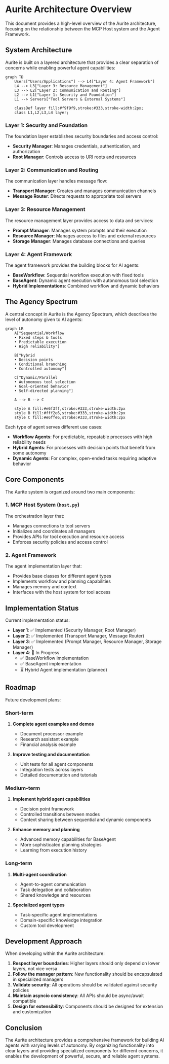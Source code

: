 # Aurite Architecture Overview

This document provides a high-level overview of the Aurite architecture, focusing on the relationship between the MCP Host system and the Agent Framework.

## System Architecture

Aurite is built on a layered architecture that provides a clear separation of concerns while enabling powerful agent capabilities:

```mermaid
graph TD
    Users["Users/Applications"] --> L4["Layer 4: Agent Framework"]
    L4 --> L3["Layer 3: Resource Management"]
    L3 --> L2["Layer 2: Communication and Routing"]
    L2 --> L1["Layer 1: Security and Foundation"]
    L1 --> Servers["Tool Servers & External Systems"]
    
    classDef layer fill:#f9f9f9,stroke:#333,stroke-width:2px;
    class L1,L2,L3,L4 layer;
```

### Layer 1: Security and Foundation

The foundation layer establishes security boundaries and access control:

- **Security Manager**: Manages credentials, authentication, and authorization
- **Root Manager**: Controls access to URI roots and resources

### Layer 2: Communication and Routing

The communication layer handles message flow:

- **Transport Manager**: Creates and manages communication channels
- **Message Router**: Directs requests to appropriate tool servers

### Layer 3: Resource Management

The resource management layer provides access to data and services:

- **Prompt Manager**: Manages system prompts and their execution
- **Resource Manager**: Manages access to files and external resources
- **Storage Manager**: Manages database connections and queries

### Layer 4: Agent Framework

The agent framework provides the building blocks for AI agents:

- **BaseWorkflow**: Sequential workflow execution with fixed tools
- **BaseAgent**: Dynamic agent execution with autonomous tool selection
- **Hybrid Implementations**: Combined workflow and dynamic behaviors

## The Agency Spectrum

A central concept in Aurite is the Agency Spectrum, which describes the level of autonomy given to AI agents:

```mermaid
graph LR
    A["Sequential/Workflow
    • Fixed steps & tools
    • Predictable execution
    • High reliability"] 
    
    B["Hybrid
    • Decision points
    • Conditional branching
    • Controlled autonomy"]
    
    C["Dynamic/Parallel
    • Autonomous tool selection
    • Goal-oriented behavior
    • Self-directed planning"]
    
    A --> B --> C
    
    style A fill:#e6f3ff,stroke:#333,stroke-width:2px
    style B fill:#fff2e6,stroke:#333,stroke-width:2px
    style C fill:#e6ffe6,stroke:#333,stroke-width:2px
```

Each type of agent serves different use cases:

- **Workflow Agents**: For predictable, repeatable processes with high reliability needs
- **Hybrid Agents**: For processes with decision points that benefit from some autonomy
- **Dynamic Agents**: For complex, open-ended tasks requiring adaptive behavior

## Core Components

The Aurite system is organized around two main components:

### 1. MCP Host System (`host.py`)

The orchestration layer that:
- Manages connections to tool servers
- Initializes and coordinates all managers
- Provides APIs for tool execution and resource access
- Enforces security policies and access control

### 2. Agent Framework

The agent implementation layer that:
- Provides base classes for different agent types
- Implements workflow and planning capabilities
- Manages memory and context
- Interfaces with the host system for tool access

## Implementation Status

Current implementation status:

- **Layer 1**: ✅ Implemented (Security Manager, Root Manager)
- **Layer 2**: ✅ Implemented (Transport Manager, Message Router)
- **Layer 3**: ✅ Implemented (Prompt Manager, Resource Manager, Storage Manager)
- **Layer 4**: 🔄 In Progress
  - ✅ BaseWorkflow implementation
  - ✅ BaseAgent implementation
  - ⏳ Hybrid Agent implementation (planned)

## Roadmap

Future development plans:

### Short-term
1. **Complete agent examples and demos**
   - Document processor example
   - Research assistant example
   - Financial analysis example

2. **Improve testing and documentation**
   - Unit tests for all agent components
   - Integration tests across layers
   - Detailed documentation and tutorials

### Medium-term
1. **Implement hybrid agent capabilities**
   - Decision point framework
   - Controlled transitions between modes
   - Context sharing between sequential and dynamic components

2. **Enhance memory and planning**
   - Advanced memory capabilities for BaseAgent
   - More sophisticated planning strategies
   - Learning from execution history

### Long-term
1. **Multi-agent coordination**
   - Agent-to-agent communication
   - Task delegation and collaboration
   - Shared knowledge and resources

2. **Specialized agent types**
   - Task-specific agent implementations
   - Domain-specific knowledge integration
   - Custom tool development

## Development Approach

When developing within the Aurite architecture:

1. **Respect layer boundaries**: Higher layers should only depend on lower layers, not vice versa
2. **Follow the manager pattern**: New functionality should be encapsulated in specialized managers
3. **Validate security**: All operations should be validated against security policies
4. **Maintain asyncio consistency**: All APIs should be async/await compatible
5. **Design for extensibility**: Components should be designed for extension and customization

## Conclusion

The Aurite architecture provides a comprehensive framework for building AI agents with varying levels of autonomy. By organizing functionality into clear layers and providing specialized components for different concerns, it enables the development of powerful, secure, and reliable agent systems.